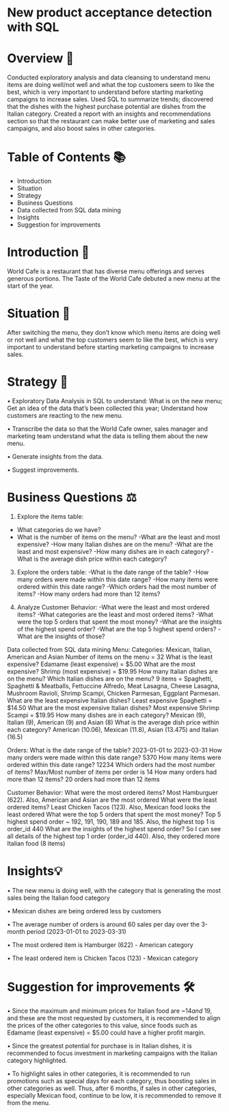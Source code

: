 # New product acceptance detection with SQL

# Overview 📖

Conducted exploratory analysis and data cleansing to understand menu items are doing well/not well and what the top customers seem to like the best, which is very important to understand before starting marketing campaigns to increase sales. Used SQL to summarize trends; discovered that the dishes with the highest purchase potential are dishes from the Italian category. Created a report with an insights and recommendations section so that the restaurant can make better use of marketing and sales campaigns, and also boost sales in other categories.

# Table of Contents 📚

- Introduction
- Situation
- Strategy
- Business Questions
- Data collected from SQL data mining
- Insights
- Suggestion for improvements

# Introduction 📝

World Cafe is a restaurant that has diverse menu offerings and serves generous portions. The Taste of the World Cafe debuted a new menu at the start of the year.

# Situation 🔎

After switching the menu, they don’t know which menu items are doing well or not well and what the top customers seem to like the best, which is very important to understand before starting marketing campaigns to increase sales.

# Strategy 🎯

• Exploratory Data Analysis in SQL to understand:
What is on the new menu; Get an idea of the data that’s been collected this year; Understand how customers are reacting to the new menu.

• Transcribe the data so that the World Cafe owner, sales manager and marketing team understand what the data is telling them about the new menu.

• Generate insights from the data.

• Suggest improvements.

# Business Questions ⚖️

1) Explore the items table:

- What categories do we have?
- What is the number of items on the menu?
-What are the least and most expensive?
-How many Italian dishes are on the menu? 
-What are the least and most expensive?
-How many dishes are in each category? 
-What is the average dish price within each category?

3) Explore the orders table:
-What is the date range of the table?
-How many orders were made within this date range?
-How many items were ordered within this date range?
-Which orders had the most number of items?
-How many orders had more than 12 items?

4) Analyze Customer Behavior:
-What were the least and most ordered items?
-What categories are the least and most ordered items?
-What were the top 5 orders that spent the most money?
-What are the insights of the highest spend order?
-What are the top 5 highest spend orders? -What are the insights of those?

Data collected from SQL data mining
Menu:
Categories: Mexican, Italian, American and Asian
Number of items on the menu = 32
What is the least expensive? Edamame (least expensive) = $5.00
What are the most expensive? Shrimp (most expensive) = $19.95
How many Italian dishes are on the menu? Which Italian dishes are on the menu? 9 items = Spaghetti, Spaghetti & Meatballs, Fettuccine Alfredo, Meat Lasagna, Cheese Lasagna, Mushroom Ravioli, Shrimp Scampi, Chicken Parmesan, Eggplant Parmesan.
What are the least expensive Italian dishes? Least expensive Spaghetti = $14.50
What are the most expensive Italian dishes? Most expensive Shrimp Scampi = $19.95
How many dishes are in each category? Mexican (9), Italian (9), American (9) and Asian (8)
What is the average dish price within each category? American (10.06), Mexican (11.8), Asian (13.475) and Italian (16.5)

Orders:
What is the date range of the table? 2023-01-01 to 2023-03-31
How many orders were made within this date range? 5370
How many items were ordered within this date range? 12234 
Which orders had the most number of items? Max/Most number of items per order is 14
How many orders had more than 12 items? 20 orders had more than 12 items

Customer Behavior:
What were the most ordered items? Most Hamburguer (622). Also, American and Asian are the most ordered
What were the least ordered items? Least Chicken Tacos (123). Also, Mexican food looks the least ordered
What were the top 5 orders that spent the most money?  Top 5 highest spend order ~ 192, 191, 190, 189 and 185. Also, the highest top 1 is order_id 440
What are the insights of the highest spend order? So I can see all details of the highest top 1 order (order_id 440). Also, they ordered more Italian food (8 items)

# Insights💡

• The new menu is doing well, with the category that is generating the most sales being the Italian food category

• Mexican dishes are being ordered less by customers

• The average number of orders is around 60 sales per day over the 3-month period (2023-01-01 to 2023-03-31)

• The most ordered item is Hamburger (622) - American category

• The least ordered item is Chicken Tacos (123) - Mexican category

# Suggestion for improvements 🛠️

• Since the maximum and minimum prices for Italian food are ~$14 and ~$19, and these are the most requested by customers, it is recommended to align the prices of the other categories to this value, since foods such as Edamame (least expensive) = $5.00 could have a higher profit margin.

• Since the greatest potential for purchase is in Italian dishes, it is recommended to focus investment in marketing campaigns with the Italian category highlighted.

• To highlight sales in other categories, it is recommended to run promotions such as special days for each category, thus boosting sales in other categories as well. Thus, after 6 months, if sales in other categories, especially Mexican food, continue to be low, it is recommended to remove it from the menu.
